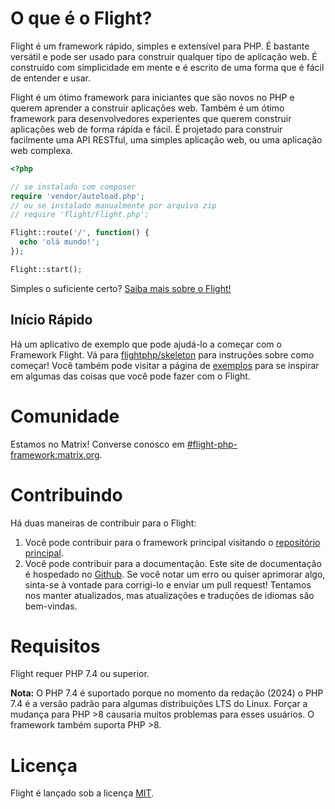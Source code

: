 # O que é o Flight?

Flight é um framework rápido, simples e extensível para PHP. É bastante versátil e pode ser usado para construir qualquer tipo de aplicação web. É construído com simplicidade em mente e é escrito de uma forma que é fácil de entender e usar.

Flight é um ótimo framework para iniciantes que são novos no PHP e querem aprender a construir aplicações web. Também é um ótimo framework para desenvolvedores experientes que querem construir aplicações web de forma rápida e fácil. É projetado para construir facilmente uma API RESTful, uma simples aplicação web, ou uma aplicação web complexa.

```php
<?php

// se instalado com composer
require 'vendor/autoload.php';
// ou se instalado manualmente por arquivo zip
// require 'flight/Flight.php';

Flight::route('/', function() {
  echo 'olá mundo!';
});

Flight::start();
```

Simples o suficiente certo? [Saiba mais sobre o Flight!](learn)

## Início Rápido
Há um aplicativo de exemplo que pode ajudá-lo a começar com o Framework Flight. Vá para [flightphp/skeleton](https://github.com/flightphp/skeleton) para instruções sobre como começar! Você também pode visitar a página de [exemplos](examples) para se inspirar em algumas das coisas que você pode fazer com o Flight.

# Comunidade

Estamos no Matrix! Converse conosco em [#flight-php-framework:matrix.org](https://matrix.to/#/#flight-php-framework:matrix.org).

# Contribuindo

Há duas maneiras de contribuir para o Flight:

1. Você pode contribuir para o framework principal visitando o [repositório principal](https://github.com/flightphp/core).
1. Você pode contribuir para a documentação. Este site de documentação é hospedado no [Github](https://github.com/flightphp/docs). Se você notar um erro ou quiser aprimorar algo, sinta-se à vontade para corrigi-lo e enviar um pull request! Tentamos nos manter atualizados, mas atualizações e traduções de idiomas são bem-vindas.

# Requisitos

Flight requer PHP 7.4 ou superior.

**Nota:** O PHP 7.4 é suportado porque no momento da redação (2024) o PHP 7.4 é a versão padrão para algumas distribuições LTS do Linux. Forçar a mudança para PHP >8 causaria muitos problemas para esses usuários. O framework também suporta PHP >8.

# Licença

Flight é lançado sob a licença [MIT](https://github.com/flightphp/core/blob/master/LICENSE).